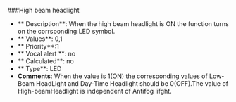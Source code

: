 ###High beam headlight

- ** Description**: When the high beam headlight is ON the function turns on the corrsponding LED symbol.
- ** Values**: 0,1
- ** Priority**:1
 - ** Vocal alert **: no
 - ** Calculated**: no
 - ** Type**: LED	
 - **Comments**: When the value is 1(ON) the corresponding values of Low-Beam HeadLight and Day-Time Headlight should be 0(OFF).The value of High-beamHeadlight is independent of Antifog lifght.
